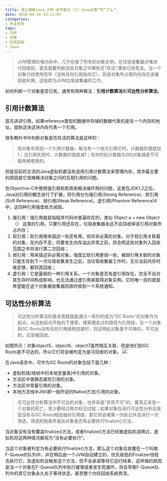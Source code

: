 ```yaml
---
title: 深入理解Java JVM 读书笔记（三）Java对象“死”了么？
date: 2016-05-24 13:11:47
categories:
- 术业专攻
tags:
- JVM
- 对象
- 垃圾回收
- Java
---
```

>JVM管理的堆内存中，几乎存放了所有的对象实例，在垃圾收集器对堆进行回收前，首先就要判断这些对象之中哪些还“存活”,哪些已经死去。当一个对象已经使用完毕（没有任何引用指向它），则该对象所占用的内存应该被回收利用，这些即为JVM垃圾收集器的工作。

如何判断一个对象是否已死，通常有两种算法：**引用计数算法**和**可达性分析算法**。
<!-- more -->
## 引用计数算法
首先讲讲引用，如果reference类型的数据中存储的数据代表的是另一个内存的地址，就称这块这块内存代表一个引用。

很多教科书中判断对象是否存活的算法是这样的：  
>给对象中添加一个引用计数器，每当有一个地方引用它时，计数器的值就加1；当引用失效时，计数器的值就减1；任何时刻计数器为0的对象就是不可能再被使用的。

但是目前的主流的Java虚拟机都没有选用引用计数算法来管理内存，其中最主要的原因是它很难解决对象之间的互相引用的问题。

在Objective-C中使用强引用和若用来解决循环用的问题，这里在JDK1.2之后，Java对引用的概念进行了扩展，将引用分为强引用(Strong Reference)、软引用(Soft Reference)、弱引用(Weak Reference)、虚引用(Phantom Reference)4中，这四种引用强度依次减弱。  
1. 强引用：强引用就是指程序代码中普遍存在的，类似 Object a = new Object（） 这类的引用，只要引用还存在，垃圾收集器永远不会回收掉该引用对象所占内存；  
2. 软引用：软引用用来描述一些还有用，但并非必需的对象。对于软引用关联着的对象，在内存不足，将要发生内存溢出异常之前，将会把这些对象列入回收范围之中并进行第二次回收；  
3. 弱引用：用来描述非必需对象，强度比软引用更弱一些，被弱引用关联的对象只能生存到下一次垃圾收集发生之前，当垃圾收集器工作时，无论当前内存时候足够，都将其回收；  
4. 虚引用：它是最弱的一种引用关系。一个对象是否有虚引用存在，完全不会对其生存时间构成影响，也无法通过虚引用来取得对象实例。它的唯一目的就是希望能在这个对象被收集器回收时收到一个系统通知。

## 可达性分析算法
>可达性分析算法的基本思路就是通过一系列的成为“GC Roots”的对象作为起点，从这些起点开始向下搜索，搜索搜走过的路径为引用链，当一个对象到GC Roots没有任何引用链相连接时，则证明此对象是不可用的，不可达的，应该被回收。

如图所示：对象object5、object6、object7虽然相互关联，但是他们到GC Roots是不可达的，所以它们将会被判定为是可回收的对象。
![](http://ww4.sinaimg.cn/large/b36cd9dbgw1f46fjipvvrj20d80aw0tc.jpg)

在Java语言中，可作为GC Roots的对象包括下面几种：
* 虚拟机栈(栈帧中的本地变量表)中引用的对象。
* 方法区中类静态属性引用的对象。
* 方法区中常量引用的对象。
* 本地方法栈中JNI(即一般所说的Native方法)引用的对象。

>在可达性分析算法中不可达的对象，也并非是“非死不可”的，要真正宣告一个对象的死亡，至少要经过两次标记过程；如果对象在进行可达性分析后发现没有与GC Roots相连接的引用链，那它将会被第一次标记并且进行一次筛选，筛选的挑条件是此对象是否有必要执行finalize()方法。

当对象没有没有覆盖finalize()方法，或者finalize()方法已经被虚拟机调用过，虚拟机将这两种情况都视为“没有必要执行”。  

当这个对象被判定为有必要执行finalize()方法，那么这个对象会放置在一个叫做F-Queue的队列中，并在稍后由一个JVM自动建立的、优先级低的Finalizer线程去执行它，及虚拟机会触发这个方法，但不会承诺等待它运行结束，这样做的原因是当一个对象在F-Queue队列中执行缓慢或者发生死循环，将会导致F-Queue队列中的其它对象永久处于等待状态，甚至整个内存回收系统奔溃。
